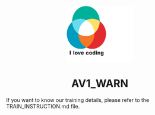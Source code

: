 <div align=center>
   <img width="180" height="150" src="images/logo.png"/>
   <h1>AV1_WARN</h1>
</div>
If you want to know our training details, please refer to the TRAIN_INSTRUCTION.md file.
